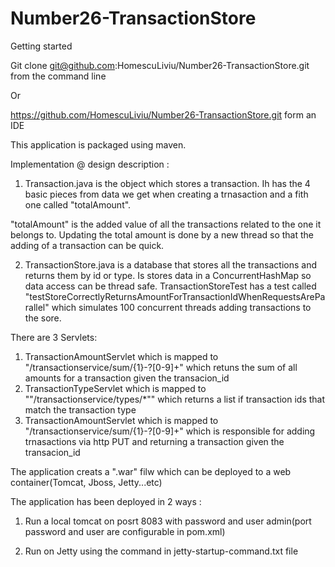 # Number26-TransactionStore

Getting started 

Git clone git@github.com:HomescuLiviu/Number26-TransactionStore.git from the command line

Or

https://github.com/HomescuLiviu/Number26-TransactionStore.git form an IDE

This application is packaged using maven. 

Implementation @ design description :

1. Transaction.java is the object which stores a transaction. Ih has the 4 basic pieces from data we get when creating a trnasaction 
 and a fith one called "totalAmount". 
 
  "totalAmount" is the added value of all the transactions related to the one it belongs to. Updating the total amount is done by 
  a new thread so that the adding of a transaction can be quick.
  
2. TransactionStore.java is a database that stores all the transactions and returns them by id or type.
    Is stores data in a ConcurrentHashMap so data access can be thread safe.
   TransactionStoreTest has a test called "testStoreCorrectlyReturnsAmountForTransactionIdWhenRequestsAreParallel" which simulates
    100 concurrent threads adding transactions to the sore.
    
There are 3 Servlets:

1. TransactionAmountServlet which is mapped to "/transactionservice/sum/{1}-?[0-9]+" which retuns the sum of all amounts for a transaction given the transacion_id
2. TransactionTypeServlet which is mapped to ""/transactionservice/types/*"" which returns a list if transaction ids that match the transaction type
3. TransactionAmountServlet which is mapped to "/transactionservice/sum/{1}-?[0-9]+" which is responsible for adding trnasactions via http PUT 
                                                                                    and returning a transaction given the transacion_id 
    
The application creats a ".war" filw which can be deployed to a web container(Tomcat, Jboss, Jetty...etc)

The application has been deployed in 2 ways :

1. Run a local tomcat on posrt 8083 with password and user admin(port password and user are configurable in pom.xml)

2. Run on Jetty using the command in jetty-startup-command.txt file

  
  
  


